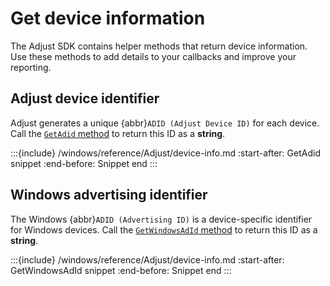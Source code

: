 # Get device information

The Adjust SDK contains helper methods that return device information. Use these methods to add details to your callbacks and improve your reporting.

## Adjust device identifier

Adjust generates a unique {abbr}`ADID (Adjust Device ID)` for each device. Call the [`GetAdid` method](#windows-getadid-invocation) to return this ID as a **string**.

:::{include} /windows/reference/Adjust/device-info.md
:start-after: GetAdid snippet
:end-before: Snippet end
:::

## Windows advertising identifier

The Windows {abbr}`ADID (Advertising ID)` is a device-specific identifier for Windows devices. Call the [`GetWindowsAdId` method](#windows-getwindowsadid-invocation) to return this ID as a **string**.

:::{include} /windows/reference/Adjust/device-info.md
:start-after: GetWindowsAdId snippet
:end-before: Snippet end
:::
